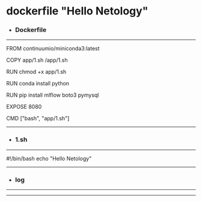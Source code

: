 # dockerfile "Hello Netology"

* ### Dockerfile
---
FROM continuumio/miniconda3:latest

COPY app/1.sh /app/1.sh

RUN chmod +x app/1.sh

RUN conda install python

RUN pip install mlflow boto3 pymysql

EXPOSE 8080

CMD ["bash", "app/1.sh"]

---

* ### 1.sh
---
#!/bin/bash
echo "Hello Netology"

---

* ### log
---

---
